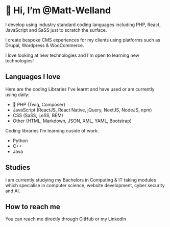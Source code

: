 # 👋 Hi, I’m @Matt-Welland
I develop using industry standard coding languages including PHP, React, JavaScript and SaSS just to scratch the surface. 

I create bespoke CMS experiences for my clients using platforms such as Drupal, Wordpress & WooCommerce. 

I love looking at new technologies and I'm open to learning new technologies!
  
## Languages I love
Here are the coding Libraries I've learnt and have used or am currently using daily:
-  PHP (Twig, Composer)
- JavaScript (ReactJS, React Native, jQuery, NextJS, NodeJS, npm)
- CSS (SaSS, LeSS, BEM)
- Other (HTML, Markdown, JSON, XML, YAML, Bootstrap)

Coding libraries I'm learning ouside of work:
- Python
- C++
- Java

## Studies
I am currently studying my Bachelors in Computing & IT taking modules which specialise in computer science, website development, cyber security and AI. 


## How to reach me 
You can reach me directly through GitHub or my LinkedIn

<!---
Matt-Welland/Matt-Welland is a ✨ special ✨ repository because its `README.md` (this file) appears on your GitHub profile.
You can click the Preview link to take a look at your changes.
--->
